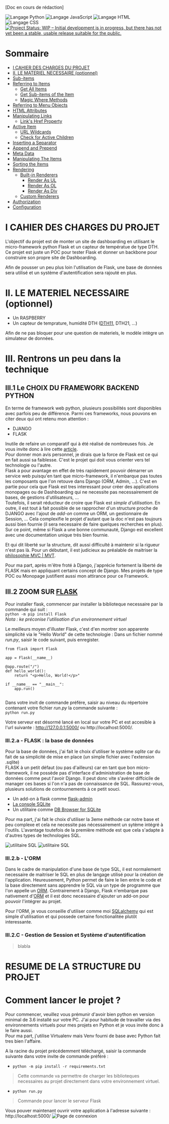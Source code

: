 [Doc en cours de rédaction]

![Langage Python](https://img.shields.io/badge/language-python-blue.svg)
![Langage JavaScript](https://img.shields.io/badge/language-javascript-blue.svg)
![Langage HTML](https://img.shields.io/badge/language-HTML-blue.svg)
![Langage CSS](https://img.shields.io/badge/language-CSS-blue.svg)
[![Project Status: WIP – Initial development is in progress, but there has not yet been a stable, usable release suitable for the public.](https://www.repostatus.org/badges/latest/wip.svg)](https://www.repostatus.org/#wip)

# Sommaire
  
* [I CAHIER DES CHARGES DU PROJET](#i-cahier-des-charges-du-projet)
* [II. LE MATERIEL NECESSAIRE (optionnel)](#ii.-le-materiel-necessaire-(optionnel))
* [Sub-items](#sub-items)
* [Referring to Items](#referring-to-items)
	- [Get All Items](#get-all-items)
	- [Get Sub-items of the Item](#get-sub-items-of-the-item)
	- [Magic Where Methods](#magic-where-methods)
* [Referring to Menu Objects](#referring-to-menu-instances)
* [HTML Attributes](#html-attributes)
* [Manipulating Links](#manipulating-links)
	- [Link's Href Property](#links-href-property)
* [Active Item](#active-item)
	- [URL Wildcards](#url-wildcards)
    - [Check for Active Children](#check-for-active-children) 
* [Inserting a Separator](#inserting-a-separator)
* [Append and Prepend](#append-and-prepend)
* [Meta Data](#meta-data)
* [Manipulating The Items](#manipulating-the-items)
* [Sorting the Items](#sorting-the-items)
* [Rendering](#rendering)
    - [Built-in Renderers](#built-in-renderers)
        - [Render As UL](#render-as-ul)
        - [Render As OL](#render-as-ol)
        - [Render As Div](#render-as-div)
	- [Custom Renderers](#custom-renderers)
* [Authorization](#authorization)
* [Configuration](#configuration)

# I CAHIER DES CHARGES DU PROJET
L'objectif du projet est de monter un site de dashboarding en utilisant le micro-framework python Flask et un capteur de températue de type DTH.  
Ce projet est juste un POC pour tester Flask et donner un backbone pour construire son propre site de Dashboarding.  
  
Afin de pousser un peu plus loin l'utilisation de Flask, une base de données sera utilisé et un système d'autentification sera rajouté en plus.
  
  
# II. LE MATERIEL NECESSAIRE (optionnel)

 * Un RASPBERRY
 * Un capteur de temprature, humidité DTH ([DTH11](https://www.robotshop.com/eu/fr/capteurs-temperature-humidite-dth11-dfrobot-gravity.html  "lien vers un site de revente"), DTH21, ...)
  
Afin de ne pas bloquer pour une question de materiels, le modèle intègre un simulateur de données. 

# III. Rentrons un peu dans la technique
## III.1 Le CHOIX DU FRAMEWORK BACKEND PYTHON 
En terme de framework web python, plusieurs possibilités sont disponibles avec parfois peu de différence.
Parmi ces frameworks, nous pouvons en citer deux qui ont retenu mon attention :
* DJANGO
* FLASK  

Inutile de refaire un comparatif qui à été réalisé de nombreuses fois. Je vous invite donc à lire cette [article](https://www.monocubed.com/flask-vs-django/).  
Pour donner mon avis personnel, je dirais que la force de Flask est ce qui en fait aussi sa faiblesse. C'est le projet qui doit vous orienter vers tel technologie ou l'autre.  
Flask a pour avantage en effet de très rapidement pouvoir démarrer un service web puisqu'en tant que micro-framework, il n'embarque pas toutes les composants que l'on retouve dans Django (ORM, Admin, ...). C'est en partie pour cela que Flask est tres interessant pour créer des applications monopages ou de Dashboarding qui ne necessite pas necessairement de bases, de gestions d'utilisateurs, ...  
Toutefois, il serait réducteur de croire que Flask est *simple d'utilisation*. En outre, il est tout à fait possible de se rapprocher d'un structure proche de DJANGO avec l'ajout de *add-on* comme un ORM, un gestionnaire de Session, ... Cela complexifie le projet d'autant que la doc n'est pas toujours aussi bien fournie (il sera necessaire de faire quelques recherches en plus).  
Sur ce point, même si Flask a une bonne communauté, Django est excellent avec une documentation unique trés bien fournie. 
  
Et qui dit liberté sur la structure, dit aussi difficulté à maintenir si la rigueur n'est pas là. Pour un débutant, il est judicieux au préalable de maitriser la [philosophie MVC | MVT](https://www.geeksforgeeks.org/difference-between-mvc-and-mvt-design-patterns/). 
  
Pour ma part, après m'être froté à Django, j'apprécie fortement la liberté de FLASK mais en appliquant certains concept de Django. Mes projets de type POC ou Monopage justifient aussi mon attirance pour ce Framework.

## III.2 ZOOM SUR [FLASK](https://flask.palletsprojects.com/ "se rediriger vers site du framework")

Pour installer flask, commencer par installer la biblioteque necessaire par la commande qui suit :  
```python -m pip install Flask```   
*Nota : ke préconise l'utilisation d'un environnement virtuel*
  
Le meilleurs moyen d'illuster Flask, c'est d'en montrer son apparente simplicité via le "Hello  World" de cette technologie :
Dans un fichier nommé *run.py*, saisir le code suivant, puis enregister.
```
from flask import Flask

app = Flask(__name__)

@app.route("/")
def hello_world():
    return "<p>Hello, World!</p>"
    
if __name__ == "__main__":
    app.run()
    
```  
Dans votre invit de commande préfére, saisir au niveau du répertoire contenant votre fichier *run.py* la commande suivante :  
```python run.py```  
  
Votre serveur est désormé lancé en local sur votre PC et est accesible à l'url suivante : http://127.0.0.1:5000/ ou http://localhost:5000/.

### III.2.a - FLASK : la base de données
Pour la base de données, j'ai fait le choix d'utiliser le système *sqlite* car du fait de sa simplicité de mise en place (un simple fichier avec l'extension .sqlite)  
FLASK à un petit défaut (ou pas d'ailleurs) car en tant que bon micro-framework, il ne possède pas d'interface d'administration de base de données comme peut l'avoir Django.
Il peut donc vite s'avérer diffcicile de manager ces bases si l'on n'a pas de connaissance de SQL. Rassurez-vous, plusieurs solutions de contournements à ce petit souci.

* Un add-on à flask comme [flask-admin](https://flask-admin.readthedocs.io/en/latest/)
* [La console SQLite](https://sqlite.org/cli.html) 
* Un utilitaire comme [DB Browser for SQLite](https://sqlitebrowser.org/)
  
Pour ma part, j'ai fait le choix d'utiliser la 3eme méthode car notre base et peu complexe et cela ne necessite pas nécessairement un sytème intégré à l'outils.
L'avantage toutefois de la première méthode est que cela s'adapte à d'autres types de technologies SQL. 

![utilitaire SQL](https://github.com/Enoarch/dash_flask/blob/main/readme_files/DBBrowser1.png)
![utilitaire SQL](https://github.com/Enoarch/dash_flask/blob/main/readme_files/DBBrowser2.png)

### III.2.b - L'ORM 
Dans le cadre de manipulation d'une base de type SQL, il est normalement necessaire de maitriser le SQL en plus de langage utilisé pour la création de l'application. Heureusement, Python permet de faire le lien entre le code et la base directement sans apprendre le SQL via un type de programme que l'on appelle un [ORM](https://fr.wikipedia.org/wiki/Mapping_objet-relationnel).
Contrairement à Django, Flask n'embarque pas nativement d'[ORM](https://fr.wikipedia.org/wiki/Mapping_objet-relationnel) et il est donc necessaire d'ajouter un add-on pour pouvoir l'intégrer au projet.   
  
Pour l'ORM, je vous conseille d'utiliser comme moi [SQLalchemy](https://www.sqlalchemy.org/) qui est simple d'utilisation et qui possede certaine fonctionalitée plutôt interessante.

### III.2.C - Gestion de Session et Système d'autentification 
> blabla

# RESUME DE LA STRUCTURE DU PROJET

# Comment lancer le projet ?  
Pour commencer, veuillez vous prémunir d'avoir bien python en version minimal de 3.6 installé sur votre PC.
J'ai pour habitude de travailler via des environnements virtuels pour mes projets en Python et je vous invite donc à le faire aussi.  
Pour ma part, j'utilise Virtualenv mais Venv fourni de base avec Python fait tres bien l'affaire.

A la racine du projet précédemment téléchargé, saisir la commande suivante dans votre invite de commande préféré :  
* ```python -m pip install -r requirements.txt```  
> Cette commande va permettre de charger les biblioteques necessaires au projet directement dans votre environnement virtuel.  

* ```python run.py```  
>  Commande pour lancer le serveur Flask

Vous pouver maintenant ouvrir votre application à l'adresse suivante : http://localhost:5000/
![Page de connexion](https://github.com/Enoarch/dash_flask/blob/main/readme_files/connection.png)
